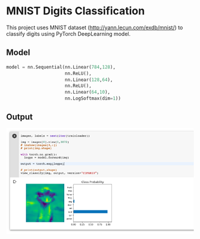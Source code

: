 # MNIST Digits Classification

This project uses MNIST dataset (http://yann.lecun.com/exdb/mnist/) to classify digits using PyTorch DeepLearning model.

## Model
```python
model = nn.Sequential(nn.Linear(784,128),
                      nn.ReLU(),
                      nn.Linear(128,64),
                      nn.ReLU(),
                      nn.Linear(64,10),
                      nn.LogSoftmax(dim=1))
```

## Output
![MNIST Classification Colab Working](https://github.com/geekykant/DeepLearning-Pytorch/blob/master/CIFAR10%20Image%20Classification/output/output.png?raw=true)

